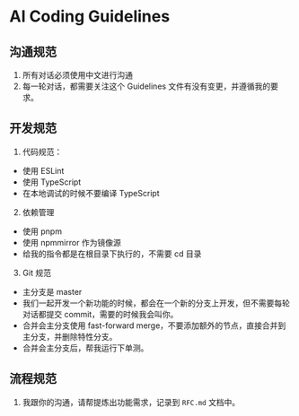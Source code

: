 # AI Coding Guidelines

## 沟通规范
1. 所有对话必须使用中文进行沟通
2. 每一轮对话，都需要关注这个 Guidelines 文件有没有变更，并遵循我的要求。

## 开发规范
1. 代码规范：
  - 使用 ESLint
  - 使用 TypeScript
  - 在本地调试的时候不要编译 TypeScript

2. 依赖管理
  - 使用 pnpm
  - 使用 npmmirror 作为镜像源
  - 给我的指令都是在根目录下执行的，不需要 cd 目录

3. Git 规范
  - 主分支是 master
  - 我们一起开发一个新功能的时候，都会在一个新的分支上开发，但不需要每轮对话都提交 commit，需要的时候我会叫你。
  - 合并会主分支使用 fast-forward merge，不要添加额外的节点，直接合并到主分支，并删除特性分支。
  - 合并会主分支后，帮我运行下单测。
  

## 流程规范
1. 我跟你的沟通，请帮提炼出功能需求，记录到 `RFC.md` 文档中。